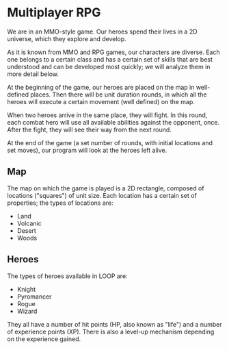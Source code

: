 # Multiplayer RPG

We are in an MMO-style game. Our heroes spend their lives in a 2D universe, which they explore and develop.

As it is known from MMO and RPG games, our characters are diverse. Each one belongs to a certain class and has a certain set of skills that are best understood and can be developed most quickly; we will analyze them in more detail below.

At the beginning of the game, our heroes are placed on the map in well-defined places. Then there will be unit duration rounds, in which all the heroes will execute a certain movement (well defined) on the map.

When two heroes arrive in the same place, they will fight. In this round, each combat hero will use all available abilities against the opponent, once. After the fight, they will see their way from the next round.

At the end of the game (a set number of rounds, with initial locations and set moves), our program will look at the heroes left alive.

## Map
The map on which the game is played is a 2D rectangle, composed of locations ("squares") of unit size. Each location has a certain set of properties; the types of locations are:
* Land
* Volcanic
* Desert
* Woods

## Heroes
The types of heroes available in LOOP are:
* Knight
* Pyromancer
* Rogue
* Wizard

They all have a number of hit points (HP, also known as "life") and a number of experience points (XP). There is also a level-up mechanism depending on the experience gained.
